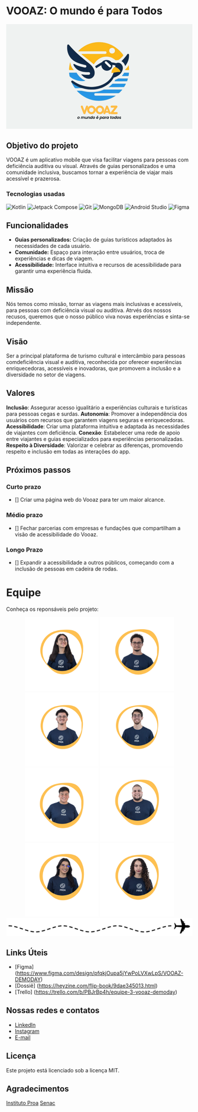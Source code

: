 # VOOAZ: O mundo é para Todos


![logo do vooaz](equipe/abertura.png)

## Objetivo do projeto 

VOOAZ é um aplicativo mobile que visa facilitar viagens para pessoas com deficiência auditiva ou visual. Através de guias personalizados e uma comunidade inclusiva, buscamos tornar a experiência de viajar mais acessível e prazerosa.

### Tecnologias usadas
![Kotlin](https://img.shields.io/badge/Kotlin-7F52FF?style=flat&logo=kotlin&logoColor=white)
![Jetpack Compose](https://img.shields.io/badge/Jetpack%20Compose-03D1B4?style=flat&logo=jetpack&logoColor=white)
![Git](https://img.shields.io/badge/Git-F05032?style=flat&logo=git&logoColor=white)
![MongoDB](https://img.shields.io/badge/MongoDB-47A248?style=flat&logo=mongodb&logoColor=white)
![Android Studio](https://img.shields.io/badge/Android%20Studio-3DDC84?style=flat&logo=android-studio&logoColor=white)
![Figma](https://img.shields.io/badge/Figma-F24E1E?style=flat&logo=figma&logoColor=white)

## Funcionalidades 

* **Guias personalizados:** Criação de guias turísticos adaptados às necessidades de cada usuário.
* **Comunidade:** Espaço para interação entre usuários, troca de experiências e dicas de viagem.
* **Acessibilidade:** Interface intuitiva e recursos de acessibilidade para garantir uma experiência fluida.

## Missão
Nós temos como missão, tornar as viagens mais inclusivas e acessíveis, para pessoas com deficiência visual ou auditiva. Atrvés dos nossos recusos, queremos que o nosso público viva novas experiências e sinta-se independente.

## Visão
Ser a principal plataforma de turismo cultural e intercâmbio para pessoas comdeficiência visual e auditiva, reconhecida por oferecer experiências enriquecedoras, acessíveis e inovadoras, que promovem a inclusão e a diversidade no setor de viagens.

## Valores
**Inclusão**: Assegurar acesso igualitário a experiências culturais e turísticas para pessoas cegas e surdas.
**Autonomia**: Promover a independência dos usuários com recursos que garantem viagens seguras e enriquecedoras.
**Acessibilidade**: Criar uma plataforma intuitiva e adaptada às necessidades de viajantes com deficiência.
**Conexão**: Estabelecer uma rede de apoio entre viajantes e guias especializados para experiências personalizadas.
**Respeito à Diversidade**: Valorizar e celebrar as diferenças, promovendo respeito e inclusão em todas as interações do app.

## Próximos passos 

### Curto prazo

- [] Criar uma página web do Vooaz para ter um maior alcance.

### Médio prazo
- [] Fechar parcerias com empresas e fundações que compartilham a visão de acessibilidade do Vooaz.

### Longo Prazo

- [] Expandir a acessibilidade a outros públicos, começando com a inclusão de pessoas em cadeira de rodas.

# Equipe 

Conheça os reponsáveis pelo projeto:

<div align="center">
	<a href="https://www.linkedin.com/in/heloisamendess/" target="_blank"><img src="equipe/Heloo.png" height="200"></a>
	<a href="https://www.linkedin.com/in/danilo-alcantara-096094210/" target="_blank"><img src="equipe/Daniloo.png" height="200"></a>
	<a href="https://www.linkedin.com/in/gustavo-cunha-aa9175239/" target="_blank"><img src="equipe/Gustavoo.png" height="200"></a>
	<a href="https://www.linkedin.com/in/iury-sven-costa/" target="_blank"><img src="equipe/Iuryy.png" height="200"></a>
	<a href="https://www.linkedin.com/in/celio-amorim/" target="_blank"><img src="equipe/Kawann.png" alt='Kawan Turchiai' width="200"></a>
 	<a href="https://www.linkedin.com/in/kawan-barbosa-turchiai-aa9a52202/" target="_blank"><img src="equipe/Celioo.png" alt='Célio Amorim' width="200"></a>
        <a href="https://www.linkedin.com/in/grazy-coliveira/" target="_blank"><img src="equipe/Grazii.png" alt='Grazielly Cavalcante' width="200"></a>
        <a href="https://www.linkedin.com/in/mariana-paiva-013ba7287/" target="_blank"><img src="equipe/Marii.png" alt='Mariana Paiva' width="200"></a>
	</div>

 <div style="text-align: center;">
  <img src="equipe/rota_avião.png" alt="Rota">
</div>


## Links Úteis 

* [Figma]  (https://www.figma.com/design/pfqkjOupa5jYwPoLVXwLpS/VOOAZ-DEMODAY)
* [Dossiê] (https://heyzine.com/flip-book/9dae345013.html)
* [Trello] (https://trello.com/b/PBJrBp4h/equipe-3-vooaz-demoday)

## Nossas redes e contatos 

* [LinkedIn](https://www.linkedin.com/company/vooaz})
* [Instagram](https://www.instagram.com/vooaz_)
* [E-mail](mailto:vooaz.mpt@gmail.com)

## Licença 

Este projeto está licenciado sob a licença MIT.

## Agradecimentos 

[Instituto Proa](https://www.instagram.com/instituto.proa/)
[Senac](https://www.instagram.com/senactito/)
